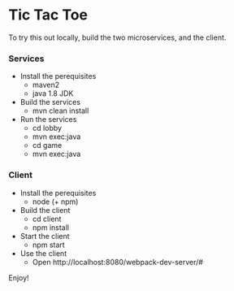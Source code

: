 # Tic Tac Toe

To try this out locally, build the two microservices, and the client.

### Services
* Install the perequisites
  * maven2 
  * java 1.8 JDK
* Build the services
  * mvn clean install
* Run the services
  * cd lobby
  * mvn exec:java
  * cd game
  * mvn exec:java
  
### Client
* Install the perequisites
  * node (+ npm)
* Build the client
  * cd client
  * npm install 
* Start the client
  * npm start
* Use the client
  * Open http://localhost:8080/webpack-dev-server/#
  
Enjoy!
